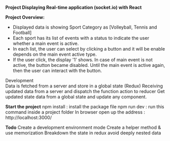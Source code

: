 **Project Displaying Real-time application (socket.io) with React**

**Project Overview:**

- Displayed data is showing Sport Category as [Volleyball, Tennis and Football]
- Each sport has its list of events with a status to indicate the user whether a main event is active.
- In each list, the user can select by clicking a button and it will be enable depends on the main event active type.
- If the user click, the display '1' shows. In case of main event is not active, the button became disabled. Until the main event is active again, then the user can interact with the button.

Development  
Data is fetched from a server and store in a global state (Redux)
Receiving updated data from a server and dispatch the function action to reducer
Get updated state data from a global state and update any component.

**Start the project**
npm install : install the package file
npm run dev : run this command inside a project folder
In browser open up the address : http://localhost:3000/

**Todo**
Create a development environment mode
Create a helper method & use memorization
Breakdown the state in redux avoid deeply nested data
